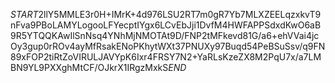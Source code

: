 $START$2llY5MMLE3r0H+IMrK+4d976LSU2RT7m0gR7Yb7MLXZEELqzxkvT9nFva9PBoLAMYLogooLFYecptIYgx6LCvEbJji1DvfM4HWFAPPSdxdKwO6aB9R5YTQQKAwIlSnNsq4YNhMjNMOTAt9D/FNP2tMFkevd81G/a6+ehVVai4jcOy3gup0rROv4ayMfRsakENoPKhytWXt37PNUXy97Buqd54PeBSuSsv/q9FN89xFOP2tiRtZoVIRULJAVYpK6Ixr4FRSY7N2+YaRLsKzeZX8M2PqU7x/a7LMBN9YL9PXXghMtCF/OJkrX1IRgzMxkS$END$